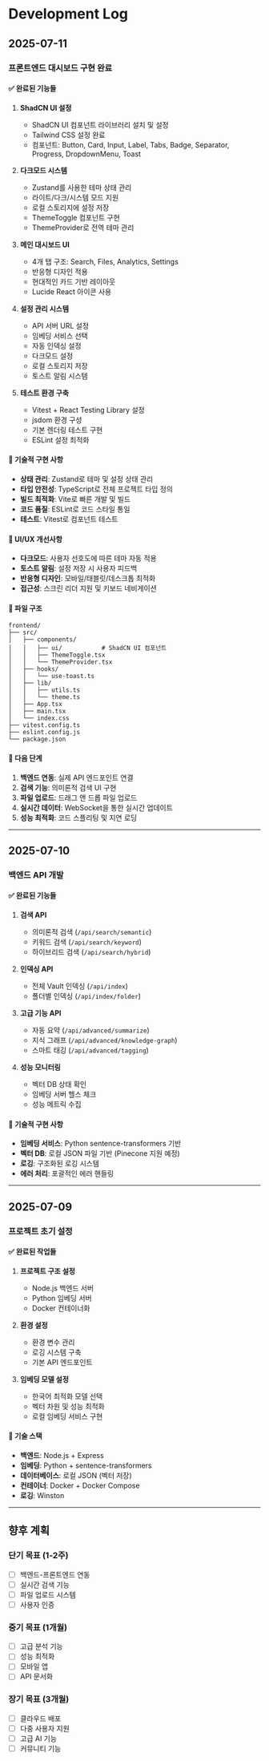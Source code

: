 # Development Log

## 2025-07-11

### 프론트엔드 대시보드 구현 완료

#### ✅ 완료된 기능들

1. **ShadCN UI 설정**
   - ShadCN UI 컴포넌트 라이브러리 설치 및 설정
   - Tailwind CSS 설정 완료
   - 컴포넌트: Button, Card, Input, Label, Tabs, Badge, Separator, Progress, DropdownMenu, Toast

2. **다크모드 시스템**
   - Zustand를 사용한 테마 상태 관리
   - 라이트/다크/시스템 모드 지원
   - 로컬 스토리지에 설정 저장
   - ThemeToggle 컴포넌트 구현
   - ThemeProvider로 전역 테마 관리

3. **메인 대시보드 UI**
   - 4개 탭 구조: Search, Files, Analytics, Settings
   - 반응형 디자인 적용
   - 현대적인 카드 기반 레이아웃
   - Lucide React 아이콘 사용

4. **설정 관리 시스템**
   - API 서버 URL 설정
   - 임베딩 서비스 선택
   - 자동 인덱싱 설정
   - 다크모드 설정
   - 로컬 스토리지 저장
   - 토스트 알림 시스템

5. **테스트 환경 구축**
   - Vitest + React Testing Library 설정
   - jsdom 환경 구성
   - 기본 렌더링 테스트 구현
   - ESLint 설정 최적화

#### 🔧 기술적 구현 사항

- **상태 관리**: Zustand로 테마 및 설정 상태 관리
- **타입 안전성**: TypeScript로 전체 프로젝트 타입 정의
- **빌드 최적화**: Vite로 빠른 개발 및 빌드
- **코드 품질**: ESLint로 코드 스타일 통일
- **테스트**: Vitest로 컴포넌트 테스트

#### 🎨 UI/UX 개선사항

- **다크모드**: 사용자 선호도에 따른 테마 자동 적용
- **토스트 알림**: 설정 저장 시 사용자 피드백
- **반응형 디자인**: 모바일/태블릿/데스크톱 최적화
- **접근성**: 스크린 리더 지원 및 키보드 네비게이션

#### 📁 파일 구조

```
frontend/
├── src/
│   ├── components/
│   │   ├── ui/           # ShadCN UI 컴포넌트
│   │   ├── ThemeToggle.tsx
│   │   └── ThemeProvider.tsx
│   ├── hooks/
│   │   └── use-toast.ts
│   ├── lib/
│   │   ├── utils.ts
│   │   └── theme.ts
│   ├── App.tsx
│   ├── main.tsx
│   └── index.css
├── vitest.config.ts
├── eslint.config.js
└── package.json
```

#### 🚀 다음 단계

1. **백엔드 연동**: 실제 API 엔드포인트 연결
2. **검색 기능**: 의미론적 검색 UI 구현
3. **파일 업로드**: 드래그 앤 드롭 파일 업로드
4. **실시간 데이터**: WebSocket을 통한 실시간 업데이트
5. **성능 최적화**: 코드 스플리팅 및 지연 로딩

---

## 2025-07-10

### 백엔드 API 개발

#### ✅ 완료된 기능들

1. **검색 API**
   - 의미론적 검색 (`/api/search/semantic`)
   - 키워드 검색 (`/api/search/keyword`)
   - 하이브리드 검색 (`/api/search/hybrid`)

2. **인덱싱 API**
   - 전체 Vault 인덱싱 (`/api/index`)
   - 폴더별 인덱싱 (`/api/index/folder`)

3. **고급 기능 API**
   - 자동 요약 (`/api/advanced/summarize`)
   - 지식 그래프 (`/api/advanced/knowledge-graph`)
   - 스마트 태깅 (`/api/advanced/tagging`)

4. **성능 모니터링**
   - 벡터 DB 상태 확인
   - 임베딩 서버 헬스 체크
   - 성능 메트릭 수집

#### 🔧 기술적 구현 사항

- **임베딩 서비스**: Python sentence-transformers 기반
- **벡터 DB**: 로컬 JSON 파일 기반 (Pinecone 지원 예정)
- **로깅**: 구조화된 로깅 시스템
- **에러 처리**: 포괄적인 에러 핸들링

---

## 2025-07-09

### 프로젝트 초기 설정

#### ✅ 완료된 작업들

1. **프로젝트 구조 설정**
   - Node.js 백엔드 서버
   - Python 임베딩 서버
   - Docker 컨테이너화

2. **환경 설정**
   - 환경 변수 관리
   - 로깅 시스템 구축
   - 기본 API 엔드포인트

3. **임베딩 모델 설정**
   - 한국어 최적화 모델 선택
   - 벡터 차원 및 성능 최적화
   - 로컬 임베딩 서비스 구현

#### 🔧 기술 스택

- **백엔드**: Node.js + Express
- **임베딩**: Python + sentence-transformers
- **데이터베이스**: 로컬 JSON (벡터 저장)
- **컨테이너**: Docker + Docker Compose
- **로깅**: Winston

---

## 향후 계획

### 단기 목표 (1-2주)
- [ ] 백엔드-프론트엔드 연동
- [ ] 실시간 검색 기능
- [ ] 파일 업로드 시스템
- [ ] 사용자 인증

### 중기 목표 (1개월)
- [ ] 고급 분석 기능
- [ ] 성능 최적화
- [ ] 모바일 앱
- [ ] API 문서화

### 장기 목표 (3개월)
- [ ] 클라우드 배포
- [ ] 다중 사용자 지원
- [ ] 고급 AI 기능
- [ ] 커뮤니티 기능 